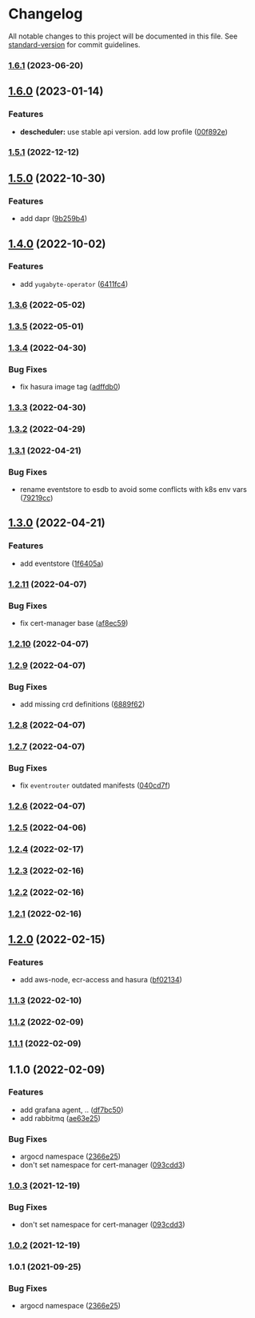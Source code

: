 # Changelog

All notable changes to this project will be documented in this file. See [standard-version](https://github.com/conventional-changelog/standard-version) for commit guidelines.

### [1.6.1](https://github.com/248-sh/kubernetes-manifests/compare/v1.6.0...v1.6.1) (2023-06-20)

## [1.6.0](https://github.com/248-sh/kubernetes-manifests/compare/v1.5.1...v1.6.0) (2023-01-14)


### Features

* **descheduler:** use stable api version. add low profile ([00f892e](https://github.com/248-sh/kubernetes-manifests/commit/00f892e86712bf8fbdc0062f1cb5c6250e578f86))

### [1.5.1](https://github.com/248-sh/kubernetes-manifests/compare/v1.5.0...v1.5.1) (2022-12-12)

## [1.5.0](https://github.com/248-sh/kubernetes-manifests/compare/v1.4.0...v1.5.0) (2022-10-30)


### Features

* add dapr ([9b259b4](https://github.com/248-sh/kubernetes-manifests/commit/9b259b4d6e4a13060775392a93c500323c4fe1ef))

## [1.4.0](https://github.com/248-sh/kubernetes-manifests/compare/v1.3.6...v1.4.0) (2022-10-02)


### Features

* add `yugabyte-operator` ([6411fc4](https://github.com/248-sh/kubernetes-manifests/commit/6411fc411940af60ab9ba5ca21a6d57542236c88))

### [1.3.6](https://github.com/248-sh/kubernetes-manifests/compare/v1.3.5...v1.3.6) (2022-05-02)

### [1.3.5](https://github.com/248-sh/kubernetes-manifests/compare/v1.3.4...v1.3.5) (2022-05-01)

### [1.3.4](https://github.com/248-sh/kubernetes-manifests/compare/v1.3.3...v1.3.4) (2022-04-30)


### Bug Fixes

* fix hasura image tag ([adffdb0](https://github.com/248-sh/kubernetes-manifests/commit/adffdb0dd1f1f63e472925822e6f3e3518548af1))

### [1.3.3](https://github.com/248-sh/kubernetes-manifests/compare/v1.3.2...v1.3.3) (2022-04-30)

### [1.3.2](https://github.com/248-sh/kubernetes-manifests/compare/v1.3.1...v1.3.2) (2022-04-29)

### [1.3.1](https://github.com/248-sh/kubernetes-manifests/compare/v1.3.0...v1.3.1) (2022-04-21)


### Bug Fixes

* rename eventstore to esdb to avoid some conflicts with k8s env vars ([79219cc](https://github.com/248-sh/kubernetes-manifests/commit/79219cce5d5e6d2077b4d521c080adaa35cab353))

## [1.3.0](https://github.com/248-sh/kubernetes-manifests/compare/v1.2.11...v1.3.0) (2022-04-21)


### Features

* add eventstore ([1f6405a](https://github.com/248-sh/kubernetes-manifests/commit/1f6405a049509ac313762ff26858fbbe3c1d4c5f))

### [1.2.11](https://github.com/248-sh/kubernetes-manifests/compare/v1.2.10...v1.2.11) (2022-04-07)


### Bug Fixes

* fix cert-manager base ([af8ec59](https://github.com/248-sh/kubernetes-manifests/commit/af8ec59db1b7d49280e15fa5879fbb9f30e31b70))

### [1.2.10](https://github.com/248-sh/kubernetes-manifests/compare/v1.2.9...v1.2.10) (2022-04-07)

### [1.2.9](https://github.com/248-sh/kubernetes-manifests/compare/v1.2.8...v1.2.9) (2022-04-07)


### Bug Fixes

* add missing crd definitions ([6889f62](https://github.com/248-sh/kubernetes-manifests/commit/6889f622391335ab14edf7fa9ba1b9b4c507951f))

### [1.2.8](https://github.com/248-sh/kubernetes-manifests/compare/v1.2.7...v1.2.8) (2022-04-07)

### [1.2.7](https://github.com/248-sh/kubernetes-manifests/compare/v1.2.6...v1.2.7) (2022-04-07)


### Bug Fixes

* fix `eventrouter` outdated manifests ([040cd7f](https://github.com/248-sh/kubernetes-manifests/commit/040cd7f652baeaaa50725481fc2c1f055649ca4e))

### [1.2.6](https://github.com/248-sh/kubernetes-manifests/compare/v1.2.5...v1.2.6) (2022-04-07)

### [1.2.5](https://github.com/248-sh/kubernetes-manifests/compare/v1.2.4...v1.2.5) (2022-04-06)

### [1.2.4](https://github.com/248-sh/kubernetes-manifests/compare/v1.2.3...v1.2.4) (2022-02-17)

### [1.2.3](https://github.com/248-sh/kubernetes-manifests/compare/v1.2.2...v1.2.3) (2022-02-16)

### [1.2.2](https://github.com/248-sh/kubernetes-manifests/compare/v1.2.1...v1.2.2) (2022-02-16)

### [1.2.1](https://github.com/248-sh/kubernetes-manifests/compare/v1.2.0...v1.2.1) (2022-02-16)

## [1.2.0](https://github.com/248-sh/kubernetes-manifests/compare/v1.1.3...v1.2.0) (2022-02-15)


### Features

* add aws-node, ecr-access and hasura ([bf02134](https://github.com/248-sh/kubernetes-manifests/commit/bf02134afcd8e44ef765b5b2e5d365ec92f6ffa0))

### [1.1.3](https://github.com/248-sh/kubernetes-manifests/compare/v1.1.2...v1.1.3) (2022-02-10)

### [1.1.2](https://github.com/248-sh/kubernetes-manifests/compare/v1.1.1...v1.1.2) (2022-02-09)

### [1.1.1](https://github.com/248-sh/kubernetes-manifests/compare/v1.1.0...v1.1.1) (2022-02-09)

## 1.1.0 (2022-02-09)


### Features

* add grafana agent, .. ([df7bc50](https://github.com/248-sh/kubernetes-manifests/commit/df7bc50d5f41f499fa8e881bd9ebcf082ad04143))
* add rabbitmq ([ae63e25](https://github.com/248-sh/kubernetes-manifests/commit/ae63e2503eef3dfd724c04ab9f00646b9b8e2dc9))


### Bug Fixes

* argocd namespace ([2366e25](https://github.com/248-sh/kubernetes-manifests/commit/2366e2560e383c5e3a753d9002f6c5fb4621f91b))
* don't set namespace for cert-manager ([093cdd3](https://github.com/248-sh/kubernetes-manifests/commit/093cdd34d34b3890a7f8b2d3af4b747074f57804))

### [1.0.3](https://github.com/248-sh/kubernetes-manifests/compare/v1.0.2...v1.0.3) (2021-12-19)


### Bug Fixes

* don't set namespace for cert-manager ([093cdd3](https://github.com/248-sh/kubernetes-manifests/commit/093cdd34d34b3890a7f8b2d3af4b747074f57804))

### [1.0.2](https://github.com/248-sh/kubernetes-manifests/compare/v1.0.1...v1.0.2) (2021-12-19)

### 1.0.1 (2021-09-25)


### Bug Fixes

* argocd namespace ([2366e25](https://github.com/248-sh/kubernetes-manifests/commit/2366e2560e383c5e3a753d9002f6c5fb4621f91b))
